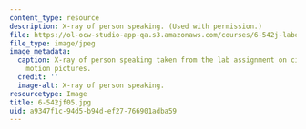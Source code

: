 ```yaml
---
content_type: resource
description: X-ray of person speaking. (Used with permission.)
file: https://ol-ocw-studio-app-qa.s3.amazonaws.com/courses/6-542j-laboratory-on-the-physiology-acoustics-and-perception-of-speech-fall-2005/a9347f1c94d5b94def27766901adba59_6-542jf05.jpg
file_type: image/jpeg
image_metadata:
  caption: X-ray of person speaking taken from the lab assignment on cineradiographic
    motion pictures.
  credit: ''
  image-alt: X-ray of person speaking.
resourcetype: Image
title: 6-542jf05.jpg
uid: a9347f1c-94d5-b94d-ef27-766901adba59
---
```

